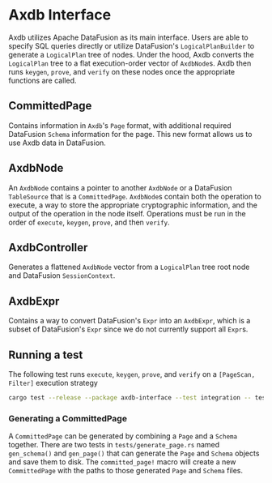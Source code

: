 # Axdb Interface

Axdb utilizes Apache DataFusion as its main interface. Users are able to specify SQL queries directly or utilize DataFusion's `LogicalPlanBuilder` to generate a `LogicalPlan` tree of nodes. Under the hood, Axdb converts the `LogicalPlan` tree to a flat execution-order vector of `AxdbNode`s. Axdb then runs `keygen`, `prove`, and `verify` on these nodes once the appropriate functions are called.

## CommittedPage

Contains information in `Axdb`'s `Page` format, with additional required DataFusion `Schema` information for the page. This new format allows us to use Axdb data in DataFusion.

## AxdbNode

An `AxdbNode` contains a pointer to another `AxdbNode` or a DataFusion `TableSource` that is a `CommittedPage`. `AxdbNode`s contain both the operation to execute, a way to store the appropriate cryptographic information, and the output of the operation in the node itself. Operations must be run in the order of `execute`, `keygen`, `prove`, and then `verify`.

## AxdbController

Generates a flattened `AxdbNode` vector from a `LogicalPlan` tree root node and DataFusion `SessionContext`.

## AxdbExpr

Contains a way to convert DataFusion's `Expr` into an `AxdbExpr`, which is a subset of DataFusion's `Expr` since we do not currently support all `Expr`s.

## Running a test

The following test runs `execute`, `keygen`, `prove`, and `verify` on a `[PageScan, Filter]` execution strategy

```bash
cargo test --release --package axdb-interface --test integration -- test_basic_e2e --exact --show-output
```

### Generating a CommittedPage

A `CommittedPage` can be generated by combining a `Page` and a `Schema` together. There are two tests in `tests/generate_page.rs` named `gen_schema()` and `gen_page()` that can generate the `Page` and `Schema` objects and save them to disk. The `committed_page!` macro will create a new `CommittedPage` with the paths to those generated `Page` and `Schema` files.
